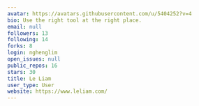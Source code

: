 ```yaml
---
avatar: https://avatars.githubusercontent.com/u/5404252?v=4
bio: Use the right tool at the right place.
email: null
followers: 13
following: 14
forks: 8
login: nghenglim
open_issues: null
public_repos: 16
stars: 30
title: Le Liam
user_type: User
website: https://www.leliam.com/
---
```

